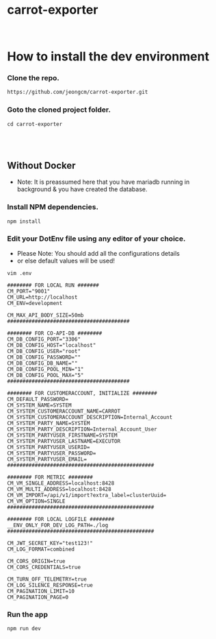# carrot-exporter

<br/>

# How to install the dev environment

### Clone the repo.

```bash
https://github.com/jeongcm/carrot-exporter.git
```

### Goto the cloned project folder.

```shell
cd carrot-exporter
```

<br /><br />

## Without Docker

- Note: It is preassumed here that you have mariadb running in background & you have created the database.

### Install NPM dependencies.

```shell
npm install
```

### Edit your DotEnv file using any editor of your choice.

- Please Note: You should add all the configurations details
- or else default values will be used!

```shell
vim .env
```

```
######## FOR LOCAL RUN #######
CM_PORT="9001"
CM_URL=http://localhost
CM_ENV=development

CM_MAX_API_BODY_SIZE=50mb
########################################

######## FOR CO-API-DB ########
CM_DB_CONFIG_PORT="3306"
CM_DB_CONFIG_HOST="localhost"
CM_DB_CONFIG_USER="root"
CM_DB_CONFIG_PASSWORD=""
CM_DB_CONFIG_DB_NAME=""
CM_DB_CONFIG_POOL_MIN="1"
CM_DB_CONFIG_POOL_MAX="5"
########################################

######## FOR CUSTOMERACCOUNT, INITIALIZE ########
CM_DEFAULT_PASSWORD=
CM_SYSTEM_NAME=SYSTEM
CM_SYSTEM_CUSTOMERACCOUNT_NAME=CARROT
CM_SYSTEM_CUSTOMERACCOUNT_DESCRIPTION=Internal_Account
CM_SYSTEM_PARTY_NAME=SYSTEM
CM_SYSTEM_PARTY_DESCRIPTION=Internal_Account_User
CM_SYSTEM_PARTYUSER_FIRSTNAME=SYSTEM
CM_SYSTEM_PARTYUSER_LASTNAME=EXECUTOR
CM_SYSTEM_PARTYUSER_USERID=
CM_SYSTEM_PARTYUSER_PASSWORD=
CM_SYSTEM_PARTYUSER_EMAIL=
################################################

######## FOR METRIC ########
CM_VM_SINGLE_ADDRESS=localhost:8428
CM_VM_MULTI_ADDRESS=localhost:8428
CM_VM_IMPORT=/api/v1/import?extra_label=clusterUuid=
CM_VM_OPTION=SINGLE
################################################

######## FOR LOCAL LOGFILE ########
__ENV_ONLY_FOR_DEV_LOG_PATH=./log
################################################

CM_JWT_SECRET_KEY="test123!"
CM_LOG_FORMAT=combined

CM_CORS_ORIGIN=true
CM_CORS_CREDENTIALS=true

CM_TURN_OFF_TELEMETRY=true
CM_LOG_SILENCE_RESPONSE=true
CM_PAGINATION_LIMIT=10
CM_PAGINATION_PAGE=0

```

### Run the app

```shell
npm run dev
```

<br /><br />
